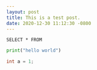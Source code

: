 ```yaml
---
layout: post
title: This is a test post.
date: 2020-12-30 11:12:30 -0800
---
```



```tsql
SELECT * FROM
```

```python
print("hello world")
```

```c
int a = 1;
```

